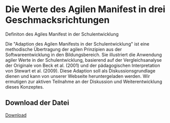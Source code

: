 # Die Werte des Agilen Manifest in drei Geschmacksrichtungen
Definiton des Agiles Manifest in der Schulentwicklung

Die "Adaption des Agilen Manifests in der Schulentwicklung" ist eine methodische Übertragung der agilen Prinzipien aus der Softwareentwicklung in den Bildungsbereich. Sie illustriert die Anwendung agiler Werte in der Schulentwicklung, basierend auf der Vergleichsanalyse der Originale von Beck et al. (2001) und der pädagogischen Interpretation von Stewart et al. (2009). Diese Adaption soll als Diskussionsgrundlage dienen und kann von unserer Webseite heruntergeladen werden. Wir ermutigen zur aktiven Teilnahme an der Diskussion und Weiterentwicklung dieses Konzeptes.

## Download der Datei 
[Download](/articles/2024-01-04_Scrum-in-der-Schulentwicklung/2024-01-04_Die%20Werte%20des%20Agilen%20Manifests-Entwurf.pdf)

